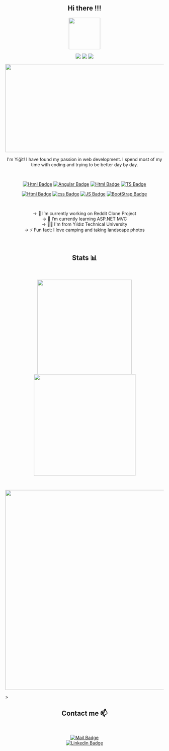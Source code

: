 <span align="center">

## Hi there !!!

<p>
<img src="https://user-images.githubusercontent.com/75935753/116562121-92596a80-a90b-11eb-8384-d512cce72471.gif" class="center"  height=100> </p>

 <img src="https://visitor-badge.glitch.me/badge?page_id=yigitarpacioglu.visitor-badge"> <img src="https://img.shields.io/github/stars/yigitarpacioglu?color=orange&label=Stars"> <img src="https://img.shields.io/github/followers/yigitarpacioglu?color=success&label=Followers">



<p><img src="https://user-images.githubusercontent.com/75935753/114466250-e61c4200-9bf0-11eb-9aab-2804d9444417.gif " width="600" height="280"></p>

<p>I'm Yiğit! I have found my passion in web development. I spend most of my time with coding and trying to be better day by day.</p>
<br>


[![Html Badge](https://img.shields.io/badge/-C%23-6A1577?style=for-the-badge&labelColor=black&logo=C-sharp&logoColor=6A1577)](#)
[![Angular Badge](https://img.shields.io/badge/-Angular-DD0031?style=for-the-badge&labelColor=black&logo=Angular&logoColor=DD0031)](#)
[![Html Badge](https://img.shields.io/badge/-Microsoft_SQL_Server-CC2927?style=for-the-badge&labelColor=black&logo=Microsoft-SQL-Server&logoColor=CC2927)](#)
[![TS Badge](https://img.shields.io/badge/-typescript-3178C6?style=for-the-badge&labelColor=black&logo=typescript&logoColor=3178C6)](#)
<br>

[![Html Badge](https://img.shields.io/badge/-HTML5-E34F26?style=for-the-badge&labelColor=black&logo=html5&logoColor=E34F26)](#)
[![css Badge](https://img.shields.io/badge/-CSS3-1572b6?style=for-the-badge&labelColor=black&logo=css3&logoColor=1572b6)](#)
[![JS Badge](https://img.shields.io/badge/-JavaScript-F7DF1E?style=for-the-badge&labelColor=black&logo=javascript&logoColor=F7DF1E)](#)
[![BootStrap Badge](https://img.shields.io/badge/-BootStrap-7952B3?style=for-the-badge&labelColor=black&logo=BootStrap&logoColor=7952B3)](#)




<br>

-> 🔭 I’m currently working on Reddit Clone Project <br>
-> 🌱 I’m currently learning ASP.NET MVC <br>
-> :man_student: I'm from Yıldız Technical University <br>
-> ⚡ Fun fact: I love camping and taking landscape photos <br>

<br>


## Stats :bar_chart:

<br>

<p float="left">
  <img src="https://github-readme-stats.vercel.app/api?username=yigitarpacioglu&hide=contribs,prs&show_icons=true&theme=gotham&line_height=30&custom_title=Stats&hide_rank=true" width="300"/>


  <img src="https://github-readme-stats.vercel.app/api/top-langs/?username=yigitarpacioglu&theme=gotham&layout=compact&hide=matlab&card_width=240" width="323" />

</p>

<br>

<p float="left">
  <img src="https://activity-graph.herokuapp.com/graph?username=yigitarpacioglu&theme=react-dark" width="635" /> 
</p>>



## Contact me :mailbox:

<br>

[![Mail Badge](https://img.shields.io/badge/-yigit.arpacioglu@gmail.com-c0392b?style=flat&labelColor=c0392b&logo=gmail&logoColor=white)](mailto:yigit.arpacioglu@gmail.com) <br>
[![Linkedin Badge](https://img.shields.io/badge/-YiğitArpacioglu-0e76a8?style=flat&labelColor=0e76a8&logo=linkedin&logoColor=white)](https://www.linkedin.com/in/yigit-arpacioglu/)

<br>

</span>
